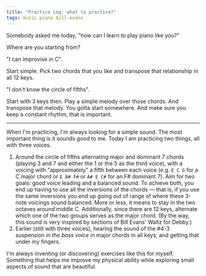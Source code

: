 ```yaml
---
title: "Practice Log: what to practice?"
tags: music piano bill-evans
---
```


Somebody asked me today, "how can I learn to play piano like you?"

Where are you starting from?

"I can improvise in C".

Start simple. Pick two chords that you like and transpose that relationship in all 12 keys.

"I don't know the circle of fifths".

Start with 3 keys then. Play a simple melody over those chords. And transpose that melody. You gotta start somewhere. And make sure you keep a constant rhythm, that is important.

---

When I'm practicing, I'm always looking for a simple sound. The most important thing is it sounds good to me. Today I am practicing two things, all with three voices.

1. Around the circle of fifths alternating major and dominant 7 chords (playing 3 and 7 and either the 1 or the 5 as the third voice), with a voicing with "approximately" a fifth between each voice (e.g. `E C G` for a C major chord or `E A# F#` or `A# E C#` for an F# dominant 7). Aim for two goals: good voice leading and a balanced sound. To achieve both, you end up having to use all the inversions of the chords — that is, if you use the same inversions you end up going out of range of where these 3-note voicings sound balanced. More or less, it means to stay in the two octaves around middle C. Additionally, since there are 12 keys, alternate which one of the two groups serves as the major chord. (By the way, this sound is very inspired by sections of Bill Evans' Waltz for Debby.)
2. Earlier (still with three voices), hearing the sound of the #4-3 suspension _in the bass voice_ in major chords in all keys, and getting that under my fingers.

I'm always inventing (or discovering) exercises like this for myself. Something that helps me improve my physical ability while exploring small aspects of sound that are beautiful.
